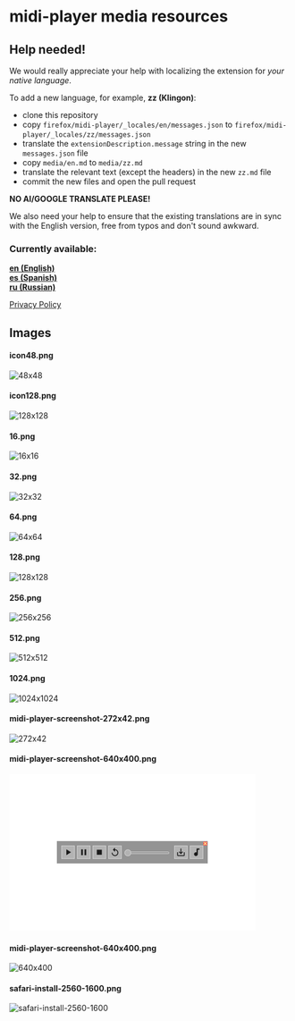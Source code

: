 # midi-player media resources

## Help needed!

We would really appreciate your help with localizing the extension for *your native language*.

To add a new language, for example, **zz (Klingon)**:

- clone this repository
- copy `firefox/midi-player/_locales/en/messages.json` to `firefox/midi-player/_locales/zz/messages.json`
- translate the `extensionDescription.message` string in the new `messages.json` file
- copy `media/en.md` to `media/zz.md`
- translate the relevant text (except the headers) in the new `zz.md` file
- commit the new files and open the pull request

**NO AI/GOOGLE TRANSLATE PLEASE!**

We also need your help to ensure that the existing translations are in sync with the English version,
free from typos and don't sound awkward.

### Currently available:

[**en (English)**](en.md)  
[**es (Spanish)**](es.md)  
[**ru (Russian)**](ru.md)  

[Privacy Policy](PRIVACY.md)  

## Images

#### icon48.png
![48x48](icon48.png)

#### icon128.png
![128x128](icon128.png)

#### 16.png
![16x16](16.png)

#### 32.png
![32x32](32.png)

#### 64.png
![64x64](64.png)

#### 128.png
![128x128](128.png)

#### 256.png
![256x256](256.png)

#### 512.png
![512x512](512.png)

#### 1024.png
![1024x1024](1024.png)

#### midi-player-screenshot-272x42.png  
![272x42](midi-player-screenshot-272x42.png)

#### midi-player-screenshot-640x400.png  
![440x280](midi-player-screenshot-440x280.png)

#### midi-player-screenshot-640x400.png  
![640x400](midi-player-screenshot-640x400.png)

#### safari-install-2560-1600.png
![safari-install-2560-1600](safari-install-2560-1600.png)
